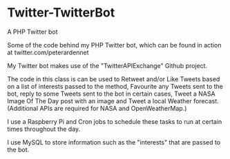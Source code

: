 # Twitter-TwitterBot
A PHP Twitter bot

Some of the code behind my PHP Twitter bot, which can be found in action at twitter.com/peterardennet

My Twitter bot makes use of the "TwitterAPIExchange" Github project.

The code in this class is can be used to Retweet and/or Like Tweets based on a list of interests passed to the method, Favourite
any Tweets sent to the bot, reply to some Tweets sent to the bot in certain cases, Tweet a NASA Image Of The Day post with an image
and Tweet a local Weather forecast. (Additional APIs are required for NASA and OpenWeatherMap.)

I use a Raspberry Pi and Cron jobs to schedule these tasks to run at certain times throughout the day.

I use MySQL to store information such as the "interests" that are passed to the bot.
